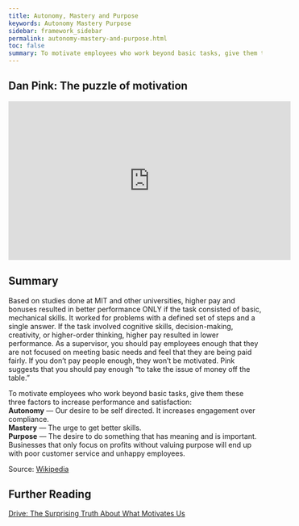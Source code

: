 ```yaml
---
title: Autonomy, Mastery and Purpose
keywords: Autonomy Mastery Purpose
sidebar: framework_sidebar
permalink: autonomy-mastery-and-purpose.html
toc: false
summary: To motivate employees who work beyond basic tasks, give them these three factors to increase performance and satisfaction, Autonomy, Mastery and Purpose.
---
```


## Dan Pink: The puzzle of motivation
<iframe width="560" height="315" src="https://www.youtube.com/embed/rrkrvAUbU9Y" frameborder="0" allowfullscreen></iframe>

## Summary
Based on studies done at MIT and other universities, higher pay and bonuses resulted in better performance ONLY if the task consisted of basic, mechanical skills. It worked for problems with a defined set of steps and a single answer. If the task involved cognitive skills, decision-making, creativity, or higher-order thinking, higher pay resulted in lower performance. As a supervisor, you should pay employees enough that they are not focused on meeting basic needs and feel that they are being paid fairly. If you don’t pay people enough, they won’t be motivated. Pink suggests that you should pay enough “to take the issue of money off the table.”

To motivate employees who work beyond basic tasks, give them these three factors to increase performance and satisfaction:
<br><b>Autonomy</b> — Our desire to be self directed. It increases engagement over compliance.
<br><b>Mastery</b> — The urge to get better skills.
<br><b>Purpose</b> — The desire to do something that has meaning and is important. Businesses that only focus on profits without valuing purpose will end up with poor customer service and unhappy employees.

Source: [Wikipedia](https://en.wikipedia.org/wiki/Drive:_The_Surprising_Truth_About_What_Motivates_Us)

## Further Reading
[Drive: The Surprising Truth About What Motivates Us](https://en.wikipedia.org/wiki/Drive:_The_Surprising_Truth_About_What_Motivates_Us)
